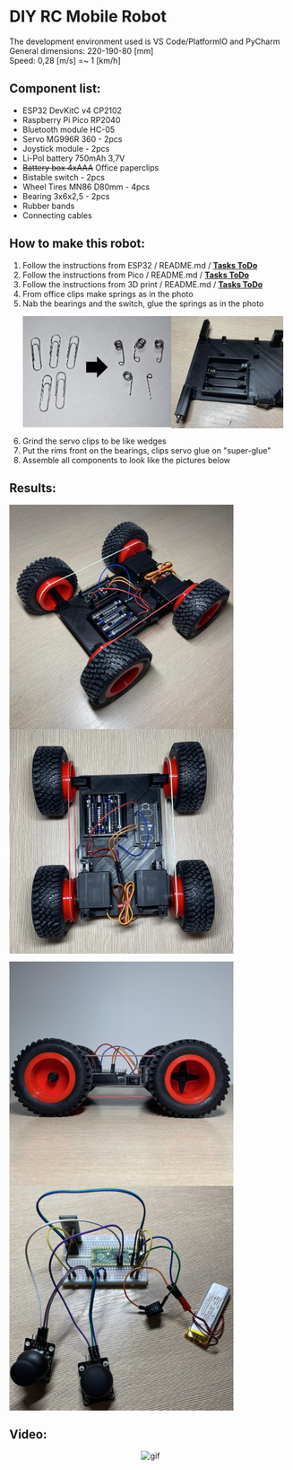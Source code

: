 # DIY RC Mobile Robot
 The development environment used is VS Code/PlatformIO and PyCharm <br>
 General dimensions: 220-190-80 [mm] <br>
 Speed: 0,28 [m/s] =~ 1 [km/h]
 
## Component list:
- ESP32 DevKitC v4 CP2102 
- Raspberry Pi Pico RP2040
- Bluetooth module HC-05
- Servo MG996R 360 - 2pcs
- Joystick module - 2pcs
- Li-Pol battery 750mAh 3,7V
- ~~Battery box 4xAAA~~ Office paperclips
- Bistable switch - 2pcs
- Wheel Tires MN86 D80mm - 4pcs
- Bearing 3x6x2,5 - 2pcs
- Rubber bands
- Connecting cables

## How to make this robot:
1. Follow the instructions from ESP32 / README.md / [**Tasks ToDo**](https://github.com/PMajerczyk/DIY-RC-MobileRobot/blob/main/ESP32/README.md#tasks-todo)
2. Follow the instructions from Pico / README.md / [**Tasks ToDo**](https://github.com/PMajerczyk/DIY-RC-MobileRobot/blob/main/Pico/README.md#tasks-todo)
3. Follow the instructions from 3D print / README.md / [**Tasks ToDo**](https://github.com/PMajerczyk/DIY-RC-MobileRobot/blob/main/3D%20print/README.md#tasks-todo)
4. From office clips make springs as in the photo
5. Nab the bearings and the switch, glue the springs as in the photo<p><img src="https://github.com/PMajerczyk/DIY-RC-MobileRobot/blob/main/3D%20print/img/Batterybox.jpg" alt="jpg" width="200" align="center">
    <img src="https://github.com/PMajerczyk/DIY-RC-MobileRobot/blob/main/3D%20print/img/Paperclip.jpg" alt="jpg" width="265" align="left"></p>
6. Grind the servo clips to be like wedges
7. Put the rims front on the bearings, clips servo glue on "super-glue"
8. Assemble all components to look like the pictures below

## Results:
<p>
    <img src="https://github.com/PMajerczyk/DIY-RC-MobileRobot/blob/main/3D%20print/img/MobileRobot.jpg" alt="jpg" width="400" align="center">
    <img src="https://github.com/PMajerczyk/DIY-RC-MobileRobot/blob/main/3D%20print/img/MobileRobot_top.jpg" alt="jpg" width="400" align="center">
</p>
<p>
    <img src="https://github.com/PMajerczyk/DIY-RC-MobileRobot/blob/main/3D%20print/img/MobileRobot_side.jpg" alt="jpg" width="400" align="center">
    <img src="https://github.com/PMajerczyk/DIY-RC-MobileRobot/blob/main/Pico/Pico_connection.jpg" alt="jpg" width="400" align="center">
</p>

## Video:
<p align="center">
    <img src="https://github.com/PMajerczyk/DIY-RC-MobileRobot/blob/main/3D%20print/img/MobileRobot.gif" alt="gif" width="600">
</p>


